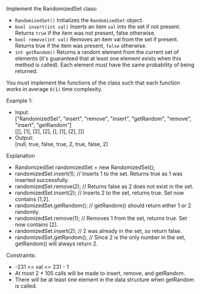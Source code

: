Implement the RandomizedSet class:

- `RandomizedSet()` Initializes the `RandomizedSet` object.
- `bool insert(int val)` Inserts an item `val` into the set if not present. Returns `true` if the item was not present, false otherwise.
- `bool remove(int val)` Removes an item val from the set if present. Returns true if the item was present, `false` otherwise.
- `int getRandom()` Returns a random element from the current set of elements (it's guaranteed that at least one element exists when this method is called). Each element must have the same probability of being returned.

You must implement the functions of the class such that each function works in average `O(1)` time complexity.

Example 1:

- Input:<br>
["RandomizedSet", "insert", "remove", "insert", "getRandom", "remove", "insert", "getRandom"] <br>
[[], [1], [2], [2], [], [1], [2], []]
- Output:<br>
[null, true, false, true, 2, true, false, 2]

Explanation
- RandomizedSet randomizedSet = new RandomizedSet();
- randomizedSet.insert(1); // Inserts 1 to the set. Returns true as 1 was inserted successfully.
- randomizedSet.remove(2); // Returns false as 2 does not exist in the set.
- randomizedSet.insert(2); // Inserts 2 to the set, returns true. Set now contains [1,2].
- randomizedSet.getRandom(); // getRandom() should return either 1 or 2 randomly.
- randomizedSet.remove(1); // Removes 1 from the set, returns true. Set now contains [2].
- randomizedSet.insert(2); // 2 was already in the set, so return false.
- randomizedSet.getRandom(); // Since 2 is the only number in the set, getRandom() will always return 2.


Constraints:
- -231 <= val <= 231 - 1
- At most 2 * 105 calls will be made to insert, remove, and getRandom.
- There will be at least one element in the data structure when getRandom is called.